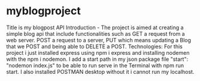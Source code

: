 # myblogproject
Title is my blogpost API
Introduction - The project is aimed at creating a simple blog api that include functionalities such as GET a request from a web server. POST  a request to a server, PUT which means updating a Blog that we POST and being able to DELETE  a POST.
Technologies: For this project i just installed express using npm i express and installing nodemen with the npm i nodemon.
I add a start path in my json package file "start": "nodemon index.js" to be able to run serve in the Terminal with npm run start. I also installed POSTMAN desktop without it i cannot run my localhost.
